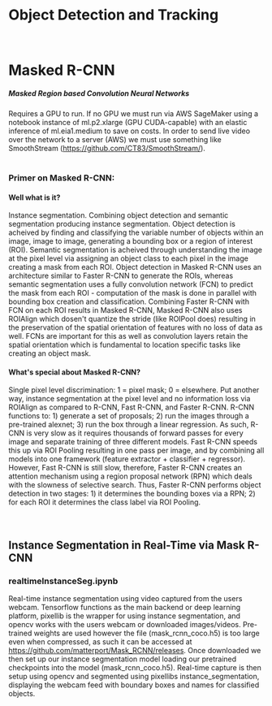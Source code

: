 # Object Detection and Tracking

<br />

# Masked R-CNN
##### Masked Region based Convolution Neural Networks
Requires a GPU to run. If no GPU we must run via AWS SageMaker using a notebook instance of ml.p2.xlarge (GPU CUDA-capable) with an elastic inference of ml.eia1.medium to save on costs. In order to send live video over the network to a server (AWS) we must use something like SmoothStream (https://github.com/CT83/SmoothStream/).
<br />
<br />

### Primer on Masked R-CNN:

#### Well what is it?
Instance segmentation. Combining object detection and semantic segmentation producing instance segmentation. Object detection is acheived by finding and classifying the variable number of objects within an image, image to image, generating a bounding box or a region of interest (ROI). Semantic segmentation is acheived through understanding the image at the pixel level via assigning an object class to each pixel in the image creating a mask from each ROI. Object detection in Masked R-CNN uses an architecture similar to Faster R-CNN to generate the ROIs, whereas semantic segmentation uses a fully convolution network (FCN) to predict the mask from each ROI - computation of the mask is done in parallel with bounding box creation and classification. Combining Faster R-CNN with FCN on each ROI results in Masked R-CNN, Masked R-CNN also uses ROIAlign which dosen't quantize the stride (like ROIPool does) resulting in the preservation of the spatial orientation of features with no loss of data as well. FCNs are important for this as well as convolution layers retain the spatial orientation which is fundamental to location specific tasks like creating an object mask.
<br />

#### What's special about Masked R-CNN?
Single pixel level discrimination: 1 = pixel mask; 0 = elsewhere. Put another way, instance segmentation at the pixel level and no information loss via ROIAlign as compared to R-CNN, Fast R-CNN, and Faster R-CNN. R-CNN functions to: 1) generate a set of proposals; 2) run the images through a pre-trained alexnet; 3) run the box through a linear regression. As such, R-CNN is very slow as it requires thousands of forward passes for every image and separate training of three different models. Fast R-CNN speeds this up via ROI Pooling resulting in one pass per image, and by combining all models into one framework (feature extractor + classifier + regressor). However, Fast R-CNN is still slow, therefore, Faster R-CNN creates an attention mechanism using a region proposal network (RPN) which deals with the slowness of selective search. Thus, Faster R-CNN performs object detection in two stages: 1) it determines the bounding boxes via a RPN; 2) for each ROI it determines the class label via ROI Pooling.
<br />
<br />
<br />
## Instance Segmentation in Real-Time via Mask R-CNN
### realtimeInstanceSeg.ipynb
Real-time instance segmentation using video captured from the users webcam. Tensorflow functions as the main backend or deep learning platform, pixellib is the wrapper for using instance segmentation, and opencv works with the users webcam or downloaded images/videos. Pre-trained weights are used however the file (mask_rcnn_coco.h5) is too large even when compressed, as such it can be accessed at https://github.com/matterport/Mask_RCNN/releases. Once downloaded we then set up our instance segmentation model loading our pretrained checkpoints into the model (mask_rcnn_coco.h5). Real-time capture is then setup using opencv and segmented using pixellibs instance_segmentation, displaying the webcam feed with boundary boxes and names for classified objects.

<br />
